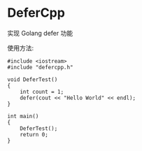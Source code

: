 # DeferCpp

实现 Golang defer 功能

使用方法:

```
#include <iostream>
#include "defercpp.h"

void DeferTest()
{
    int count = 1;
    defer(cout << "Hello World" << endl);
}

int main()
{
    DeferTest();
    return 0;
}
```
